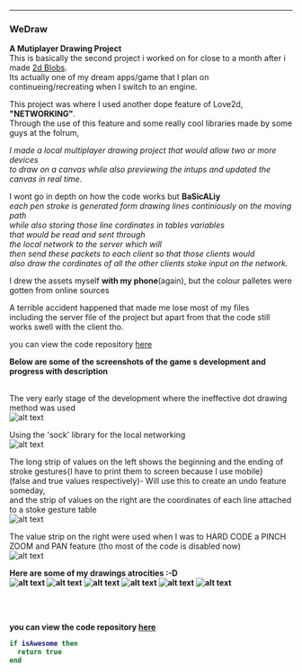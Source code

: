 ---

### WeDraw

 
**A Mutiplayer Drawing Project**  
This is basically the second project i worked on for close to a month after i made [2d Blobs](/2dBlobs_page).  
Its actually one of my dream apps/game that I plan on continueing/recreating when I switch to an engine.  

This project was where I used another dope feature of Love2d, <b>"NETWORKING"</b>.  
Through the use of this feature and some really cool	libraries made by some guys at the folrum,  

<i>I made a local multiplayer drawing project that would allow two or more devices  
to draw on a canvas while also previewing the intups and updated the canvas in real time.</i>  

I wont go in depth on how the code works but **BaSicALiy**  
<i>each pen stroke is generated form drawing lines continiously on the moving path  
while also storing those line cordinates in tables variables  
that would be read and sent through  
the local network to the server which will  
then send these packets to each client so that those clients would  
also draw the cordinates of all the other clients stoke input on the network.</i>  

I drew the assets myself <b>with my phone</b>(again), but the colour palletes were gotten from online sources  


A terrible accident happened that made me lose most of my files  
including the server file of the project but apart from that the code still works swell with the client tho.  


you can view the code repository [here](https://github.com/Rocket-007/WeDraw)  


<b>Below are some of the screenshots of the game s development and progress with description</b>  
<br>

The very early stage of the development where the ineffective dot drawing method was used<br>
![alt text](https://github.com/Rocket-007/Rocket-007.github.io/blob/master/images/WeDraw_img1.jpg?raw=true)<br>


Using the 'sock' library for the local networking <br>
![alt text](https://github.com/Rocket-007/Rocket-007.github.io/blob/master/images/WeDraw_img3.jpg?raw=true)<br>


The long strip of values on the left shows the beginning and the ending of stroke gestures{I have to print them to screen because I use mobile}  
(false and true values respectively)- Will use this to create an undo feature someday,  
and the strip of values on the right are the coordinates of each line attached to a stoke gesture table
<br>
![alt text](https://github.com/Rocket-007/Rocket-007.github.io/blob/master/images/dummyDrawing9.jpg?raw=true)<br>


The value strip on the right were used when I was to HARD CODE a PINCH ZOOM and PAN feature (tho most of the code is disabled now)
<br>
![alt text](https://github.com/Rocket-007/Rocket-007.github.io/blob/master/images/dummyDrawing12.jpg?raw=true)<b>
 


Here are some of my drawings atrocities :-D<br>
![alt text](https://github.com/Rocket-007/Rocket-007.github.io/blob/master/images/dummyDrawing3.jpg?raw=true)<b>
![alt text](https://github.com/Rocket-007/Rocket-007.github.io/blob/master/images/dummyDrawing16.jpg?raw=true)<b>
![alt text](https://github.com/Rocket-007/Rocket-007.github.io/blob/master/images/dummyDrawing14.jpg?raw=true)<b>
![alt text](https://github.com/Rocket-007/Rocket-007.github.io/blob/master/images/dummyDrawing13.jpg?raw=true)<b>
![alt text](https://github.com/Rocket-007/Rocket-007.github.io/blob/master/images/dummyDrawing19.jpg?raw=true)<b>
![alt text](https://github.com/Rocket-007/Rocket-007.github.io/blob/master/images/dummyDrawing25.jpg?raw=true)<b>


<br><br>









you can view the code repository [here](https://github.com/Rocket-007/WeDraw)
```lua
if isAwesome then
  return true
end
```
